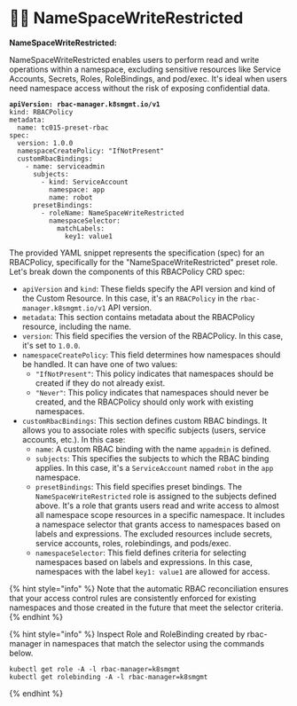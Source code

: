 # 🧑🚀 NameSpaceWriteRestricted

**NameSpaceWriteRestricted:**

NameSpaceWriteRestricted enables users to perform read and write operations within a namespace, excluding sensitive resources like Service Accounts, Secrets, Roles, RoleBindings, and pod/exec. It's ideal when users need namespace access without the risk of exposing confidential data.

<pre class="language-yaml"><code class="lang-yaml"><strong>apiVersion: rbac-manager.k8smgmt.io/v1
</strong>kind: RBACPolicy
metadata:
  name: tc015-preset-rbac
spec:
  version: 1.0.0
  namespaceCreatePolicy: "IfNotPresent"
  customRbacBindings:
    - name: serviceadmin
      subjects:
        - kind: ServiceAccount
          namespace: app
          name: robot
      presetBindings:
        - roleName: NameSpaceWriteRestricted
          namespaceSelector:
            matchLabels:
              key1: value1
</code></pre>

The provided YAML snippet represents the specification (spec) for an RBACPolicy, specifically for the "NameSpaceWriteRestricted" preset role. Let's break down the components of this RBACPolicy CRD spec:

* `apiVersion` and `kind`: These fields specify the API version and kind of the Custom Resource. In this case, it's an `RBACPolicy` in the `rbac-manager.k8smgmt.io/v1` API version.
* `metadata`: This section contains metadata about the RBACPolicy resource, including the name.
* `version`: This field specifies the version of the RBACPolicy. In this case, it's set to `1.0.0`.
* `namespaceCreatePolicy`: This field determines how namespaces should be handled. It can have one of two values:
  * `"IfNotPresent"`: This policy indicates that namespaces should be created if they do not already exist.
  * `"Never"`: This policy indicates that namespaces should never be created, and the RBACPolicy should only work with existing namespaces.
* `customRbacBindings`: This section defines custom RBAC bindings. It allows you to associate roles with specific subjects (users, service accounts, etc.). In this case:
  * `name`: A custom RBAC binding with the name `appadmin` is defined.
  * `subjects`: This specifies the subjects to which the RBAC binding applies. In this case, it's a `ServiceAccount` named `robot` in the `app` namespace.
  * `presetBindings`: This field specifies preset bindings. The `NameSpaceWriteRestricted` role is assigned to the subjects defined above. It's a role that grants users read and write access to almost all namespace scope resources in a specific namespace.  It includes a namespace selector that grants access to namespaces based on labels and expressions. The excluded resources include secrets, service accounts, roles, rolebindings, and pods/exec.
  * `namespaceSelector`: This field defines criteria for selecting namespaces based on labels and expressions. In this case, namespaces with the label `key1: value1` are allowed for access.

{% hint style="info" %}
Note that the automatic RBAC reconciliation ensures that your access control rules are consistently enforced for existing namespaces and those created in the future that meet the selector criteria.
{% endhint %}

{% hint style="info" %}
Inspect Role and RoleBinding created by rbac-manager in namespaces that match the selector using the commands below.

```
kubectl get role -A -l rbac-manager=k8smgmt
kubectl get rolebinding -A -l rbac-manager=k8smgmt
```
{% endhint %}
